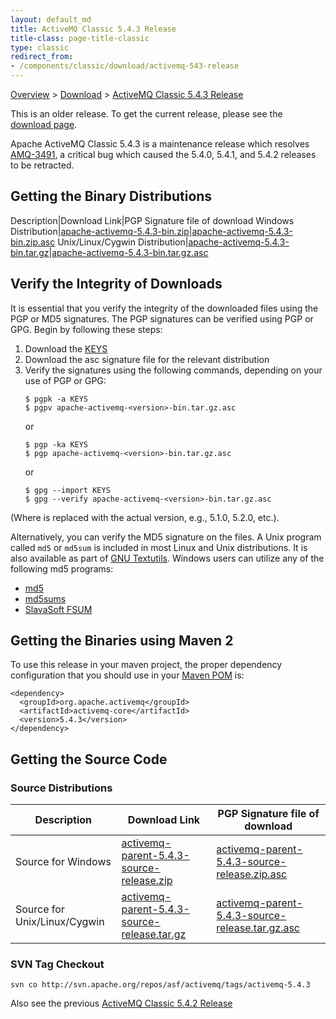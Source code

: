 ```yaml
---
layout: default_md
title: ActiveMQ Classic 5.4.3 Release 
title-class: page-title-classic
type: classic
redirect_from:
- /components/classic/download/activemq-543-release
---
```


[Overview](overview) > [Download](download) > [ActiveMQ Classic 5.4.3 Release](activemq-543-release)

<div class="alert alert-warning">
  This is an older release. To get the current release, please see the <a href="{{site.baseurl}}/components/classic/download" class="alert-link">download page</a>.
</div>

Apache ActiveMQ Classic 5.4.3 is a maintenance release which resolves [AMQ-3491](https://issues.apache.org/jira/browse/AMQ-3491), a critical bug which caused the 5.4.0, 5.4.1, and 5.4.2 releases to be retracted.

Getting the Binary Distributions
--------------------------------

Description|Download Link|PGP Signature file of download
Windows Distribution|[apache-activemq-5.4.3-bin.zip](http://archive.apache.org/dist/activemq/apache-activemq/5.4.3/apache-activemq-5.4.3-bin.zip)|[apache-activemq-5.4.3-bin.zip.asc](http://archive.apache.org/dist/activemq/apache-activemq/5.4.3/apache-activemq-5.4.3-bin.zip.asc)
Unix/Linux/Cygwin Distribution|[apache-activemq-5.4.3-bin.tar.gz](http://archive.apache.org/dist/activemq/apache-activemq/5.4.3/apache-activemq-5.4.3-bin.tar.gz)|[apache-activemq-5.4.3-bin.tar.gz.asc](http://archive.apache.org/dist/activemq/apache-activemq/5.4.3/apache-activemq-5.4.3-bin.tar.gz.asc)

Verify the Integrity of Downloads
---------------------------------

It is essential that you verify the integrity of the downloaded files using the PGP or MD5 signatures. The PGP signatures can be verified using PGP or GPG. Begin by following these steps:

1.  Download the [KEYS](http://www.apache.org/dist/activemq/KEYS)
2.  Download the asc signature file for the relevant distribution
3.  Verify the signatures using the following commands, depending on your use of PGP or GPG:
    ```
    $ pgpk -a KEYS
    $ pgpv apache-activemq-<version>-bin.tar.gz.asc
    ```
    or
    ```
    $ pgp -ka KEYS
    $ pgp apache-activemq-<version>-bin.tar.gz.asc
    ```
    or
    ```
    $ gpg --import KEYS
    $ gpg --verify apache-activemq-<version>-bin.tar.gz.asc
    ```

(Where <version> is replaced with the actual version, e.g., 5.1.0, 5.2.0, etc.).

Alternatively, you can verify the MD5 signature on the files. A Unix program called `md5` or `md5sum` is included in most Linux and Unix distributions. It is also available as part of [GNU Textutils](http://www.gnu.org/software/textutils/textutils.html). Windows users can utilize any of the following md5 programs:

*   [md5](http://www.fourmilab.ch/md5/)
*   [md5sums](http://www.pc-tools.net/win32/md5sums/)
*   [SlavaSoft FSUM](http://www.slavasoft.com/fsum/)

Getting the Binaries using Maven 2
----------------------------------

To use this release in your maven project, the proper dependency configuration that you should use in your [Maven POM](http://maven.apache.org/guides/introduction/introduction-to-the-pom.html) is:
```
<dependency>
  <groupId>org.apache.activemq</groupId>
  <artifactId>activemq-core</artifactId>
  <version>5.4.3</version>
</dependency>
```

Getting the Source Code
-----------------------

### Source Distributions

Description|Download Link|PGP Signature file of download
---|---|---
Source for Windows|[activemq-parent-5.4.3-source-release.zip](http://archive.apache.org/dist/activemq/apache-activemq/5.4.3/activemq-parent-5.4.3-source-release.zip)|[activemq-parent-5.4.3-source-release.zip.asc](http://archive.apache.org/dist/activemq/apache-activemq/5.4.3/activemq-parent-5.4.3-source-release.zip.asc)
Source for Unix/Linux/Cygwin|[activemq-parent-5.4.3-source-release.tar.gz](http://archive.apache.org/dist/activemq/apache-activemq/5.4.3/activemq-parent-5.4.3-source-release.tar.gz)|[activemq-parent-5.4.3-source-release.tar.gz.asc](http://archive.apache.org/dist/activemq/apache-activemq/5.4.3/activemq-parent-5.4.3-source-release.tar.gz.asc)

### SVN Tag Checkout

```
svn co http://svn.apache.org/repos/asf/activemq/tags/activemq-5.4.3
```

Also see the previous [ActiveMQ Classic 5.4.2 Release](activemq-542-release)

